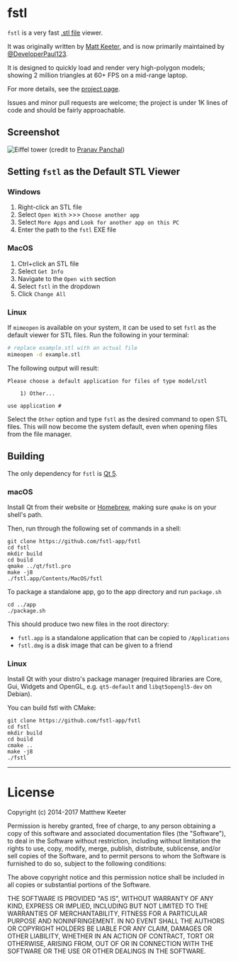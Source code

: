 # fstl

`fstl` is a very fast [.stl file](http://en.wikipedia.org/wiki/STL_\(file_format\)) viewer.

It was originally written by [Matt Keeter](https://mattkeeter.com),
and is now primarily maintained by [@DeveloperPaul123](https://github.com/DeveloperPaul123).

It is designed to quickly load and render very high-polygon models;
showing 2 million triangles at 60+ FPS on a mid-range laptop.

For more details, see the [project page](http://mattkeeter.com/projects/fstl).

Issues and minor pull requests are welcome;
the project is under 1K lines of code and should be fairly approachable.

## Screenshot

![Eiffel tower](http://mattkeeter.com/projects/fstl/eiffel.png)
(credit to [Pranav Panchal](https://grabcad.com/pranav.panchal))

## Setting `fstl` as the Default STL Viewer

### Windows

1. Right-click an STL file
2. Select `Open With` >>> `Choose another app`
3. Select `More Apps` and `Look for another app on this PC`
4. Enter the path to the `fstl` EXE file

### MacOS

1. Ctrl+click an STL file
2. Select `Get Info`
3. Navigate to the `Open with` section
4. Select `fstl` in the dropdown
5. Click `Change All`

### Linux

If `mimeopen` is available on your system, it can be used to set `fstl` as the default viewer for STL files.
Run the following in your terminal:

```bash
# replace example.stl with an actual file
mimeopen -d example.stl
```

The following output will result:

```
Please choose a default application for files of type model/stl

	1) Other...

use application #
```

Select the `Other` option and type `fstl` as the desired command to open STL files.
This will now become the system default, even when opening files from the file manager.

## Building

The only dependency for `fstl` is [Qt 5](https://www.qt.io).

### macOS

Install Qt from their website or [Homebrew](brew.sh),
making sure `qmake` is on your shell's path.

Then, run through the following set of commands in a shell:

```
git clone https://github.com/fstl-app/fstl
cd fstl
mkdir build
cd build
qmake ../qt/fstl.pro
make -j8
./fstl.app/Contents/MacOS/fstl
```

To package a standalone app, go to the app directory and run `package.sh`

```
cd ../app
./package.sh
```

This should produce two new files in the root directory:
- `fstl.app` is a standalone application that can be copied to `/Applications`
- `fstl.dmg` is a disk image that can be given to a friend

### Linux

Install Qt with your distro's package manager (required libraries are Core, Gui,
Widgets and OpenGL, e.g. `qt5-default` and `libqt5opengl5-dev` on Debian).

You can build fstl with CMake:
```
git clone https://github.com/fstl-app/fstl
cd fstl
mkdir build
cd build
cmake ..
make -j8
./fstl
```

--------------------------------------------------------------------------------

# License

Copyright (c) 2014-2017 Matthew Keeter

Permission is hereby granted, free of charge, to any person obtaining a copy of this software and associated documentation files (the "Software"), to deal in the Software without restriction, including without limitation the rights to use, copy, modify, merge, publish, distribute, sublicense, and/or sell copies of the Software, and to permit persons to whom the Software is furnished to do so, subject to the following conditions:

The above copyright notice and this permission notice shall be included in all copies or substantial portions of the Software.

THE SOFTWARE IS PROVIDED "AS IS", WITHOUT WARRANTY OF ANY KIND, EXPRESS OR IMPLIED, INCLUDING BUT NOT LIMITED TO THE WARRANTIES OF MERCHANTABILITY, FITNESS FOR A PARTICULAR PURPOSE AND NONINFRINGEMENT. IN NO EVENT SHALL THE AUTHORS OR COPYRIGHT HOLDERS BE LIABLE FOR ANY CLAIM, DAMAGES OR OTHER LIABILITY, WHETHER IN AN ACTION OF CONTRACT, TORT OR OTHERWISE, ARISING FROM, OUT OF OR IN CONNECTION WITH THE SOFTWARE OR THE USE OR OTHER DEALINGS IN THE SOFTWARE.

